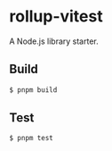 # rollup-vitest

A Node.js library starter.

## Build

```sh
$ pnpm build
```

## Test

```sh
$ pnpm test
```
